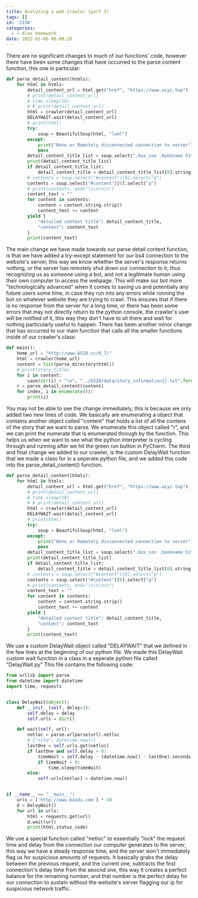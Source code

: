 ```yaml
---
title: Analyzing a web crawler (part 3)
tags: []
id: '2138'
categories:
  - - Alex Homework
date: 2022-01-06 06:08:28
---
```


There are no significant changes to much of our functions' code, however there have been some changes that have occurred to the parse content function, this one in particular:

```python
def parse_detail_content(htmls):
    for html in htmls:
        detail_content_url = html.get("href", "https://www.aiyc.top")
        # print(detail_content_url)
        # time.sleep(10)
        # # print(detail_content_url)
        html = crawler(detail_content_url)
        DELAYWAIT.wait(detail_content_url)
        # print(html)
        try:
            soup = BeautifulSoup(html, "lxml")
        except:
            print("None or Remotely disconnected connection to server")
            pass
        detail_content_title_list = soup.select(".box_con .bookname h1")
        print(detail_content_title_list)
        if detail_content_title_list:
            detail_content_title = detail_content_title_list[0].string.strip()
        # contents = soup.select("#content")[0].select("p")
        contents = soup.select("#content")[0].select("p")
        # print(contents, end="\n\n\n\n")
        content_text = ""
        for content in contents:
            content = content.string.strip()
            content_text += content
        yield {
            "detailed content title": detail_content_title,
            "content": content_text
        }
        print(content_text)
```

The main change we have made towards our parse detail content function, is that we have added a try-except statement for our bs4 connection to the website's server, this way we know whether the server's response returns nothing, or the server has remotely shut down our connection to it, thus recognizing us as someone using a bot, and not a legitimate human using their own computer to access the webpage. This will make our bot more "technologically advanced" when it comes to saving us and potentially any future users some time, in case they run into any errors while running the bot on whatever website they are trying to crawl. This ensures that if there is no response from the server for a long time, or there has been some errors that may not directly return to the python console, the crawler's user will be notified of it, this way they don't have to sit there and wait for nothing particularly useful to happen. There has been another minor change that has occurred to our main function that calls all the smaller functions inside of our crawler's class:

```python
def main():
    home_url = "http://www.b520.cc/0_7/"
    html = crawler(home_url)
    content = list(parse_directory(html))
    # print(story_title)
    for i in content:
        save(str(i) + "\n", "../b520/data/story_information{}.txt".format(story_title))
    r = parse_detail_content(content)
    for index, i in enumerate(r):
        print(i)
```

You may not be able to see the change immediately, this is because we only added two new lines of code. We basically are enumerating a object that contains another object called "content" that holds a list of all the contens of the story that we want to parse. We enumerate this object called "r", and we can print the numerate that is enumerated through by the function. This helps us when we want to see what the python interpreter is cycling through and running after we hit the green run button in PyCharm. The third and final change we added to our crawler, is the custom DelayWait function that we made a class for in a seperate python file, and we added this code into the parse\_detail\_content() function.

```python
def parse_detail_content(htmls):
    for html in htmls:
        detail_content_url = html.get("href", "https://www.aiyc.top")
        # print(detail_content_url)
        # time.sleep(10)
        # # print(detail_content_url)
        html = crawler(detail_content_url)
        DELAYWAIT.wait(detail_content_url)
        # print(html)
        try:
            soup = BeautifulSoup(html, "lxml")
        except:
            print("None or Remotely disconnected connection to server")
            pass
        detail_content_title_list = soup.select(".box_con .bookname h1")
        print(detail_content_title_list)
        if detail_content_title_list:
            detail_content_title = detail_content_title_list[0].string.strip()
        # contents = soup.select("#content")[0].select("p")
        contents = soup.select("#content")[0].select("p")
        # print(contents, end="\n\n\n\n")
        content_text = ""
        for content in contents:
            content = content.string.strip()
            content_text += content
        yield {
            "detailed content title": detail_content_title,
            "content": content_text
        }
        print(content_text)
```

We use a custom DelayWait object called "DELAYWAIT" that we defined in the few lines at the beginning of our python file. We made this DelayWait custom wait function in a class in a seperate python file called "DelayWait.py" This file contains the following code:

```python
from urllib import parse
from datetime import datetime
import time, requests


class DelayWait(object):
    def __init__(self, delay=3):
        self.delay = delay
        self.urls = dict()

    def wait(self, url):
        netloc = parse.urlparse(url).netloc
        # {"site": datetime.now()}
        lastOne = self.urls.get(netloc)
        if lastOne and self.delay > 0:
            timeWait = self.delay - (datetime.now() - lastOne).seconds
            if timeWait > 0:
                time.sleep(timeWait)
        else:
            self.urls[netloc] = datetime.now()


if __name__ == "__main__":
    urls = ['http://www.baidu.com'] * 10
    d = DelayWait()
    for url in urls:
        html = requests.get(url)
        d.wait(url)
        print(html.status_code)
```

We use a special function called "netloc" to essentially "lock" the request time and delay from the connection our computer generates to the server, this way we have a steady response time, and the server won't immediately flag us for suspicious amounts of requests. It basically grabs the delay between the previous request, and the current one, subtracts the first connection's delay time from the seocnd one, this way it creates a perfect balance for the remaining number, and that number is the perfect delay for our connection to sustain without the website's server flagging our ip for suspicious network traffic.